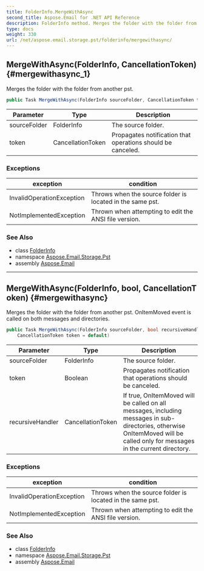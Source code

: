 ```yaml
---
title: FolderInfo.MergeWithAsync
second_title: Aspose.Email for .NET API Reference
description: FolderInfo method. Merges the folder with the folder from another pst
type: docs
weight: 330
url: /net/aspose.email.storage.pst/folderinfo/mergewithasync/
---
```

## MergeWithAsync(FolderInfo, CancellationToken) {#mergewithasync_1}

Merges the folder with the folder from another pst.

```csharp
public Task MergeWithAsync(FolderInfo sourceFolder, CancellationToken token = default)
```

| Parameter | Type | Description |
| --- | --- | --- |
| sourceFolder | FolderInfo | The source folder. |
| token | CancellationToken | Propagates notification that operations should be canceled. |

### Exceptions

| exception | condition |
| --- | --- |
| InvalidOperationException | Throws when the source folder is located in the same pst. |
| NotImplementedException | Thrown when attempting to edit the ANSI file version. |

### See Also

* class [FolderInfo](../)
* namespace [Aspose.Email.Storage.Pst](../../folderinfo/)
* assembly [Aspose.Email](../../../)

---

## MergeWithAsync(FolderInfo, bool, CancellationToken) {#mergewithasync}

Merges the folder with the folder from another pst. OnItemMoved event is called on both messages and directories.

```csharp
public Task MergeWithAsync(FolderInfo sourceFolder, bool recursiveHandler, 
    CancellationToken token = default)
```

| Parameter | Type | Description |
| --- | --- | --- |
| sourceFolder | FolderInfo | The source folder. |
| token | Boolean | Propagates notification that operations should be canceled. |
| recursiveHandler | CancellationToken | If true, OnItemMoved will be called on all messages, including messages in sub-directories, otherwise OnItemMoved will be called only for messages in the current directory. |

### Exceptions

| exception | condition |
| --- | --- |
| InvalidOperationException | Throws when the source folder is located in the same pst. |
| NotImplementedException | Thrown when attempting to edit the ANSI file version. |

### See Also

* class [FolderInfo](../)
* namespace [Aspose.Email.Storage.Pst](../../folderinfo/)
* assembly [Aspose.Email](../../../)


